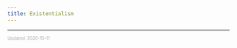 ```yaml
---
title: Existentialism
---
```


---

<sup><sub><font color="#a6a6a6">Updated: 2020-10-11</font></sub></sup>
